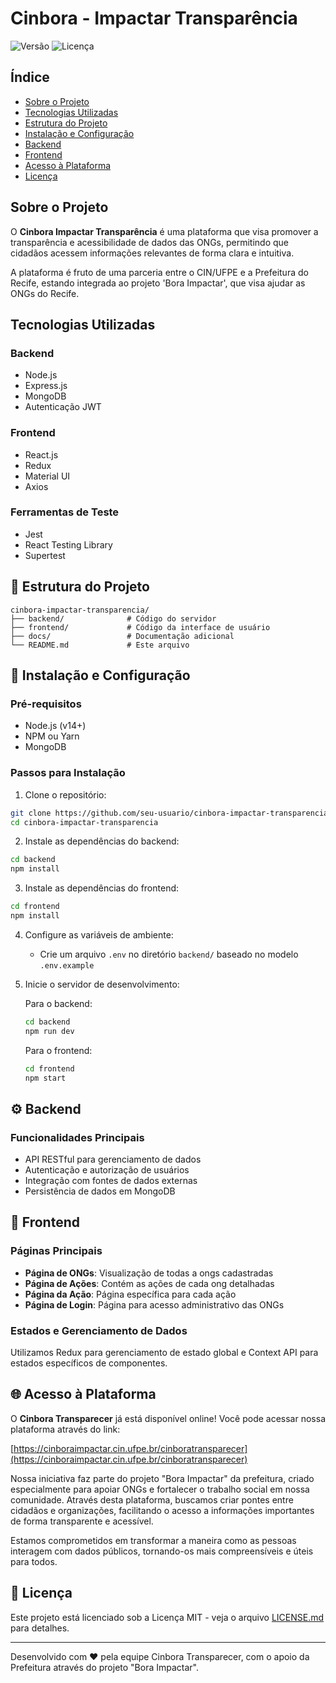 # Cinbora - Impactar Transparência

![Versão](https://img.shields.io/badge/versão-1.0.0-blue)
![Licença](https://img.shields.io/badge/licença-MIT-green)

## Índice

- [Sobre o Projeto](#sobre-o-projeto)
- [Tecnologias Utilizadas](#tecnologias-utilizadas)
- [Estrutura do Projeto](#estrutura-do-projeto)
- [Instalação e Configuração](#instalação-e-configuração)
- [Backend](#backend)
- [Frontend](#frontend)
- [Acesso à Plataforma](#-acesso-à-plataforma)
- [Licença](#licença)

## Sobre o Projeto

O **Cinbora Impactar Transparência** é uma plataforma que visa promover a transparência e acessibilidade de dados das ONGs, permitindo que cidadãos acessem informações relevantes de forma clara e intuitiva.

A plataforma é fruto de uma parceria entre o CIN/UFPE e a Prefeitura do Recife, estando integrada ao projeto 'Bora Impactar', que visa ajudar as ONGs do Recife.

## Tecnologias Utilizadas

### Backend
- Node.js
- Express.js
- MongoDB
- Autenticação JWT

### Frontend
- React.js
- Redux
- Material UI
- Axios

### Ferramentas de Teste
- Jest
- React Testing Library
- Supertest

## 📁 Estrutura do Projeto

```
cinbora-impactar-transparencia/
├── backend/              # Código do servidor
├── frontend/             # Código da interface de usuário
├── docs/                 # Documentação adicional
└── README.md             # Este arquivo
```

## 🔧 Instalação e Configuração

### Pré-requisitos
- Node.js (v14+)
- NPM ou Yarn
- MongoDB

### Passos para Instalação

1. Clone o repositório:
```bash
git clone https://github.com/seu-usuario/cinbora-impactar-transparencia.git
cd cinbora-impactar-transparencia
```

2. Instale as dependências do backend:
```bash
cd backend
npm install
```

3. Instale as dependências do frontend:
```bash
cd frontend
npm install
```

4. Configure as variáveis de ambiente:
   - Crie um arquivo `.env` no diretório `backend/` baseado no modelo `.env.example`

5. Inicie o servidor de desenvolvimento:

   Para o backend:
   ```bash
   cd backend
   npm run dev
   ```

   Para o frontend:
   ```bash
   cd frontend
   npm start
   ```

## ⚙️ Backend

### Funcionalidades Principais

- API RESTful para gerenciamento de dados
- Autenticação e autorização de usuários
- Integração com fontes de dados externas
- Persistência de dados em MongoDB

## 🎨 Frontend

### Páginas Principais

- **Página de ONGs**: Visualização de todas a ongs cadastradas
- **Página de Ações**: Contém as ações de cada ong detalhadas
- **Página da Ação**: Página específica para cada ação
- **Página de Login**: Página para acesso administrativo das ONGs

### Estados e Gerenciamento de Dados

Utilizamos Redux para gerenciamento de estado global e Context API para estados específicos de componentes.

## 🌐 Acesso à Plataforma

O **Cinbora Transparecer** já está disponível online! Você pode acessar nossa plataforma através do link:

[https://cinboraimpactar.cin.ufpe.br/cinboratransparecer](https://cinboraimpactar.cin.ufpe.br/cinboratransparecer)

Nossa iniciativa faz parte do projeto "Bora Impactar" da prefeitura, criado especialmente para apoiar ONGs e fortalecer o trabalho social em nossa comunidade. Através desta plataforma, buscamos criar pontes entre cidadãos e organizações, facilitando o acesso a informações importantes de forma transparente e acessível.

Estamos comprometidos em transformar a maneira como as pessoas interagem com dados públicos, tornando-os mais compreensíveis e úteis para todos.

## 📝 Licença

Este projeto está licenciado sob a Licença MIT - veja o arquivo [LICENSE.md](LICENSE.md) para detalhes.

---

Desenvolvido com ❤️ pela equipe Cinbora Transparecer, com o apoio da Prefeitura através do projeto "Bora Impactar".
